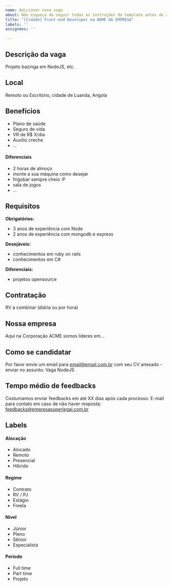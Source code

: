 ```yaml
---
name: Adicionar nova vaga
about: Não esqueça de seguir todas as instruções do template antes de abrir a vaga.
title: "[Cidade] Front-end Developer na NOME DA EMPRESA"
labels: ''
assignees: ''

---
```


<!-- 
==================================================
POR FAVOR, SÓ POSTE SE A VAGA FOR PARA FRONT-END em Angola ou permita remoto!

Não faça distinção de gênero no título da vaga.

Use: "Front-End Developer / Front-End Engineer" ao invés de 
"Desenvolvedor Front-End" \o/

Exemplo: `[Luanda] Front-End Engineer na NOME DA EMPRESA`
==================================================
-->

## Descrição da vaga

Projeto bazinga em NodeJS, etc.

## Local

Remoto ou Escritório, cidade de Luanda, Angola

## Benefícios

- Plano de saúde
- Seguro de vida
- VR de R$ X/dia
- Auxílio creche
- ...

#### Diferenciais

- 2 horas de almoço
- monte a sua máquina como desejar
- frigobar sempre cheio :P
- sala de jogos
- ...

## Requisitos

**Obrigatórios:**
- 3 anos de experiência com Node
- 2 anos de experiência com mongodb e express

**Desejáveis:**
- conhecimentos em ruby on rails
- conhecimentos em C#

**Diferenciais:**
- projetos opensource

## Contratação

RV a combinar (diária ou por hora)

## Nossa empresa

Aqui na Corporação ACME somos líderes em...

## Como se candidatar

Por favor envie um email para email@email.com.br com seu CV anexado - enviar no assunto: Vaga NodeJS

## Tempo médio de feedbacks

Costumamos enviar feedbacks em até XX dias após cada processo.
E-mail para contato em caso de não haver resposta: feedbacks@empresasuperlegal.com.br

## Labels
<!-- retire os labels que não fazem sentido à vaga, pode deixar quantas quiser em cada grupo sem problemas -->

#### Alocação
- Alocado
- Remoto
- Presencial
- Híbrido

#### Regime
- Contrato
- RV / PJ
- Estágio
- Freela

#### Nível
- Júnior
- Pleno
- Sênior
- Especialista

#### Período
- Full time
- Part time
- Projeto
